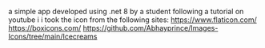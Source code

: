 a simple app developed using .net 8  by a student following a tutorial on youtube
i
i took the icon from the following sites:
https://www.flaticon.com/
https://boxicons.com/
https://github.com/Abhayprince/Images-Icons/tree/main/Icecreams
